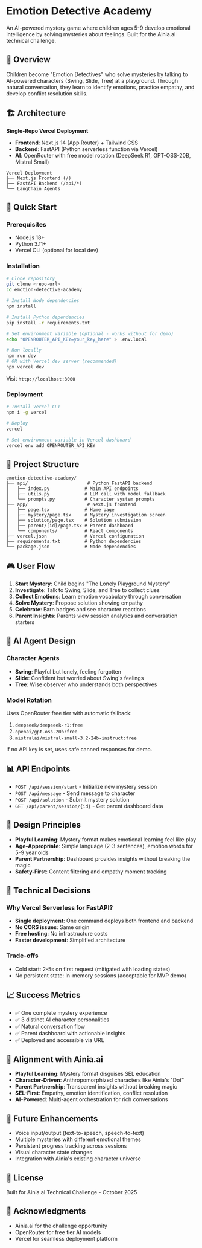 # Emotion Detective Academy

An AI-powered mystery game where children ages 5-9 develop emotional intelligence by solving mysteries about feelings. Built for the Ainia.ai technical challenge.

## 🎯 Overview

Children become "Emotion Detectives" who solve mysteries by talking to AI-powered characters (Swing, Slide, Tree) at a playground. Through natural conversation, they learn to identify emotions, practice empathy, and develop conflict resolution skills.

## 🏗️ Architecture

**Single-Repo Vercel Deployment**
- **Frontend**: Next.js 14 (App Router) + Tailwind CSS
- **Backend**: FastAPI (Python serverless function via Vercel)
- **AI**: OpenRouter with free model rotation (DeepSeek R1, GPT-OSS-20B, Mistral Small)

```
Vercel Deployment
├── Next.js Frontend (/)
├── FastAPI Backend (/api/*)
└── LangChain Agents
```

## 🚀 Quick Start

### Prerequisites
- Node.js 18+
- Python 3.11+
- Vercel CLI (optional for local dev)

### Installation

```bash
# Clone repository
git clone <repo-url>
cd emotion-detective-academy

# Install Node dependencies
npm install

# Install Python dependencies
pip install -r requirements.txt

# Set environment variable (optional - works without for demo)
echo "OPENROUTER_API_KEY=your_key_here" > .env.local

# Run locally
npm run dev
# OR with Vercel dev server (recommended)
npx vercel dev
```

Visit `http://localhost:3000`

### Deployment

```bash
# Install Vercel CLI
npm i -g vercel

# Deploy
vercel

# Set environment variable in Vercel dashboard
vercel env add OPENROUTER_API_KEY
```

## 📁 Project Structure

```
emotion-detective-academy/
├── api/                      # Python FastAPI backend
│   ├── index.py             # Main API endpoints
│   ├── utils.py             # LLM call with model fallback
│   └── prompts.py           # Character system prompts
├── app/                      # Next.js frontend
│   ├── page.tsx             # Home page
│   ├── mystery/page.tsx     # Mystery investigation screen
│   ├── solution/page.tsx    # Solution submission
│   ├── parent/[id]/page.tsx # Parent dashboard
│   └── components/          # React components
├── vercel.json              # Vercel configuration
├── requirements.txt         # Python dependencies
└── package.json             # Node dependencies
```

## 🎮 User Flow

1. **Start Mystery**: Child begins "The Lonely Playground Mystery"
2. **Investigate**: Talk to Swing, Slide, and Tree to collect clues
3. **Collect Emotions**: Learn emotion vocabulary through conversation
4. **Solve Mystery**: Propose solution showing empathy
5. **Celebrate**: Earn badges and see character reactions
6. **Parent Insights**: Parents view session analytics and conversation starters

## 🤖 AI Agent Design

### Character Agents
- **Swing**: Playful but lonely, feeling forgotten
- **Slide**: Confident but worried about Swing's feelings
- **Tree**: Wise observer who understands both perspectives

### Model Rotation
Uses OpenRouter free tier with automatic fallback:
1. `deepseek/deepseek-r1:free`
2. `openai/gpt-oss-20b:free`
3. `mistralai/mistral-small-3.2-24b-instruct:free`

If no API key is set, uses safe canned responses for demo.

## 📊 API Endpoints

- `POST /api/session/start` - Initialize new mystery session
- `POST /api/message` - Send message to character
- `POST /api/solution` - Submit mystery solution
- `GET /api/parent/session/{id}` - Get parent dashboard data

## 🎨 Design Principles

- **Playful Learning**: Mystery format makes emotional learning feel like play
- **Age-Appropriate**: Simple language (2-3 sentences), emotion words for 5-9 year olds
- **Parent Partnership**: Dashboard provides insights without breaking the magic
- **Safety-First**: Content filtering and empathy moment tracking

## 🔧 Technical Decisions

### Why Vercel Serverless for FastAPI?
- **Single deployment**: One command deploys both frontend and backend
- **No CORS issues**: Same origin
- **Free hosting**: No infrastructure costs
- **Faster development**: Simplified architecture

### Trade-offs
- Cold start: 2-5s on first request (mitigated with loading states)
- No persistent state: In-memory sessions (acceptable for MVP demo)

## 📈 Success Metrics

- ✅ One complete mystery experience
- ✅ 3 distinct AI character personalities
- ✅ Natural conversation flow
- ✅ Parent dashboard with actionable insights
- ✅ Deployed and accessible via URL

## 🎯 Alignment with Ainia.ai

- **Playful Learning**: Mystery format disguises SEL education
- **Character-Driven**: Anthropomorphized characters like Ainia's "Dot"
- **Parent Partnership**: Transparent insights without breaking magic
- **SEL-First**: Empathy, emotion identification, conflict resolution
- **AI-Powered**: Multi-agent orchestration for rich conversations

## 🚧 Future Enhancements

- Voice input/output (text-to-speech, speech-to-text)
- Multiple mysteries with different emotional themes
- Persistent progress tracking across sessions
- Visual character state changes
- Integration with Ainia's existing character universe

## 📝 License

Built for Ainia.ai Technical Challenge - October 2025

## 🙏 Acknowledgments

- Ainia.ai for the challenge opportunity
- OpenRouter for free tier AI models
- Vercel for seamless deployment platform

